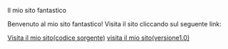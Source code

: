  Il mio sito fantastico

Benvenuto al mio sito fantastico! Visita il sito cliccando sul seguente link:

[Visita il mio sito(codice sorgente)](https://github.com/jacopo-jack/my_gith/blob/main/github/index.html)
[visita il mio sito(versione1.0)](#)
